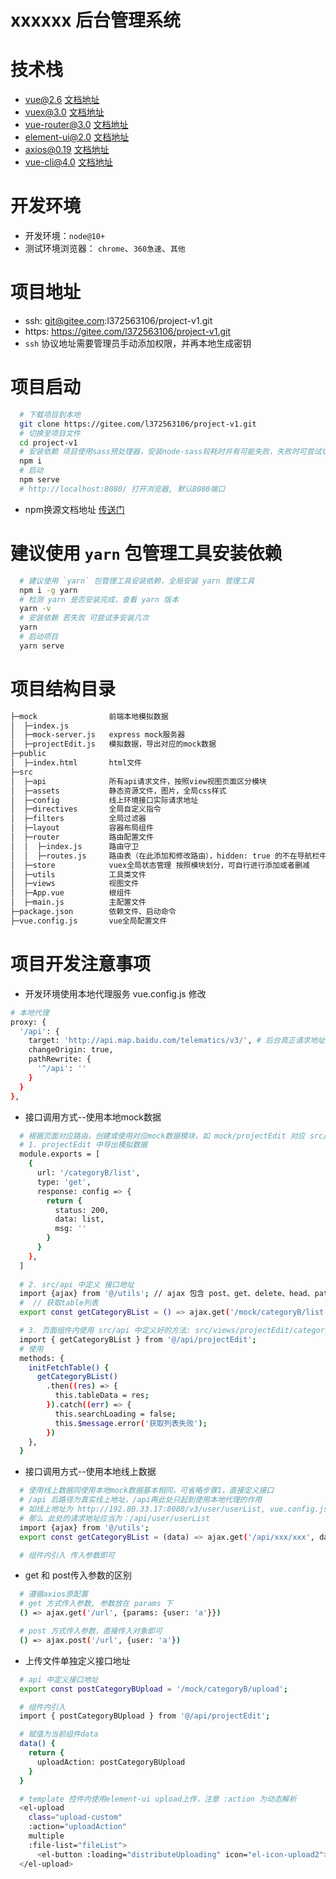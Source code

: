 
# xxxxxx 后台管理系统

# 技术栈
  * vue@2.6 [文档地址](https://cn.vuejs.org/)
  * vuex@3.0 [文档地址](https://vuex.vuejs.org/zh/guide/)
  * vue-router@3.0 [文档地址](https://router.vuejs.org/zh//)
  * element-ui@2.0 [文档地址](https://element.eleme.cn/#/zh-CN/component/installation)
  * axios@0.19 [文档地址](http://www.axios-js.com/zh-cn/docs/)
  * vue-cli@4.0 [文档地址](https://cli.vuejs.org/zh/guide/)

# 开发环境

* 开发环境：`node@10+`
* 测试环境浏览器： `chrome`、`360急速`、`其他`

# 项目地址
  * ssh: git@gitee.com:l372563106/project-v1.git
  * https: https://gitee.com/l372563106/project-v1.git
  * `ssh` 协议地址需要管理员手动添加权限，并再本地生成密钥

# 项目启动
  ```bash
    # 下载项目到本地
    git clone https://gitee.com/l372563106/project-v1.git
    # 切换至项目文件
    cd project-v1
    # 安装依赖 项目使用sass预处理器，安装node-sass较耗时并有可能失败，失败时可尝试切换npm源进行再次安装
    npm i
    # 启动
    npm serve
    # http://localhost:8080/ 打开浏览器, 默认8080端口
  ```
  *  npm换源文档地址 [传送门](https://npm.taobao.org/)

# 建议使用 `yarn` 包管理工具安装依赖
  ```bash
    # 建议使用 `yarn` 包管理工具安装依赖，全局安装 yarn 管理工具
    npm i -g yarn
    # 检测 yarn 是否安装完成，查看 yarn 版本
    yarn -v
    # 安装依赖 若失败 可尝试多安装几次
    yarn
    # 启动项目
    yarn serve
  ```

# 项目结构目录
  ```bash
  ├─mock                前端本地模拟数据
  │  ├─index.js
  │  ├─mock-server.js   express mock服务器
  │  ├─projectEdit.js   模拟数据，导出对应的mock数据
  ├─public
  │  ├─index.html       html文件
  ├─src
  │  ├─api              所有api请求文件，按照view视图页面区分模块
  │  ├─assets           静态资源文件，图片，全局css样式
  │  ├─config           线上环境接口实际请求地址
  │  ├─directives       全局自定义指令
  │  ├─filters          全局过滤器
  │  ├─layout           容器布局组件
  │  ├─router           路由配置文件
  │  │  ├─index.js      路由守卫
  │  │  ├─routes.js     路由表（在此添加和修改路由），hidden: true 的不在导航栏中显示
  │  ├─store            vuex全局状态管理 按照模块划分，可自行进行添加或者删减
  │  ├─utils            工具类文件
  │  ├─views            视图文件
  │  ├─App.vue          根组件
  │  ├─main.js          主配置文件
  ├─package.json        依赖文件、启动命令
  ├─vue.config.js       vue全局配置文件
  ```

# 项目开发注意事项

  * 开发环境使用本地代理服务 vue.config.js 修改
  ```bash
  # 本地代理
  proxy: {
    '/api': {
      target: 'http://api.map.baidu.com/telematics/v3/', # 后台真正请求地址
      changeOrigin: true,
      pathRewrite: {
        '^/api': ''
      }
    }
  },
  ``` 

  * 接口调用方式--使用本地mock数据
  ```bash
    # 根据页面对应路由，创建或使用对应mock数据模块，如 mock/projectEdit 对应 src/views/projectEdit
    # 1. projectEdit 中导出模拟数据
    module.exports = [
      {
        url: '/categoryB/list',
        type: 'get',
        response: config => {
          return {
            status: 200,
            data: list,
            msg: ''
          }
        }
      },
    ]
    
    # 2. src/api 中定义 接口地址
    import {ajax} from '@/utils'; // ajax 包含 post、get、delete、head、patch等请求方式，需要与mock数据中的 type 字段相对应
    #  // 获取table列表
    export const getCategoryBList = () => ajax.get('/mock/categoryB/list');

    # 3. 页面组件内使用 src/api 中定义好的方法: src/views/projectEdit/categoryB.vue
    import { getCategoryBList } from '@/api/projectEdit';
    # 使用
    methods: {
      initFetchTable() {
        getCategoryBList()
          .then((res) => {
            this.tableData = res;
          }).catch((err) => {
            this.searchLoading = false;
            this.$message.error('获取列表失败');
          })
      },
    }
  ```

  * 接口调用方式--使用本地线上数据
  ```bash
    # 使用线上数据同使用本地mock数据基本相同，可省略步骤1，直接定义接口
    # /api 后路径为真实线上地址，/api再此处只起到使用本地代理的作用
    # 如线上地址为 http://192.80.33.17:8080/v3/user/userList, vue.config.js中target配置为：http://192.80.33.17:8080/v3
    # 那么 此处的请求地址应当为：/api/user/userList 
    import {ajax} from '@/utils';
    export const getCategoryBList = (data) => ajax.get('/api/xxx/xxx', data);

    # 组件内引入 传入参数即可
  ```

  * get 和 post传入参数的区别
  ```bash
    # 遵循axios原配置
    # get 方式传入参数, 参数放在 params 下
    () => ajax.get('/url', {params: {user: 'a'}})

    # post 方式传入参数，直接传入对象即可
    () => ajax.post('/url', {user: 'a'})
  ```

  * 上传文件单独定义接口地址
  ```bash
    # api 中定义接口地址
    export const postCategoryBUpload = '/mock/categoryB/upload';

    # 组件内引入
    import { postCategoryBUpload } from '@/api/projectEdit';

    # 赋值为当前组件data
    data() {
      return {
        uploadAction: postCategoryBUpload
      }
    }

    # template 控件内使用element-ui upload上传，注意 :action 为动态解析
    <el-upload
      class="upload-custom"
      :action="uploadAction"
      multiple
      :file-list="fileList">
        <el-button :loading="distributeUploading" icon="el-icon-upload2">分发Excel</el-button>
    </el-upload>

  ```


  



